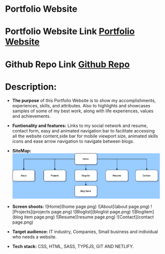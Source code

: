 # Portfolio Website

# Portfolio Website Link [Portfolio Website](https://edson-portfolio.netlify.app/)

# Github Repo Link [Github Repo](https://github.com/Kryptic2020/Portfolio2)

# Description:

-   **The purpose** of this Portfolio Website is to show my accomplishments, experiences, skills, and attributes. Also to highlights and showcases samples of some of my best work, along with life experiences, values and achievements.

-   **Funtionality and features:** Links to my social network and resume, contact form, easy and animated navigation bar to facilitate accessing all the website content,side bar for mobile viewport size, animated skills icons and ease arrow navigation to navigate between blogs.

-   **SiteMap:**
    ![Sitemap](Portfolio.png)

-   **Screen shoots:**
    ![Home](home page.png)
    ![About](about page.png)
    ![Projects](projects page.png)
    ![Bloglist](bloglist page.png)
    ![Blogitem](blog item page.png)
    ![Resume](resume page.png)
    ![Contact](contact page.png)

-   **Target audience:** IT industry, Companies, Small business and individual who needs a website.

-   **Tech stack:** CSS, HTML, SASS, TYPEJS, GIT AND NETLIFY.
